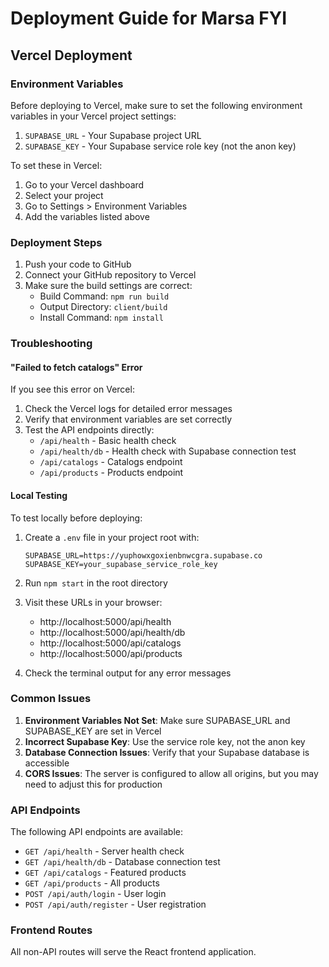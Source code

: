 # Deployment Guide for Marsa FYI

## Vercel Deployment

### Environment Variables

Before deploying to Vercel, make sure to set the following environment variables in your Vercel project settings:

1. `SUPABASE_URL` - Your Supabase project URL
2. `SUPABASE_KEY` - Your Supabase service role key (not the anon key)

To set these in Vercel:
1. Go to your Vercel dashboard
2. Select your project
3. Go to Settings > Environment Variables
4. Add the variables listed above

### Deployment Steps

1. Push your code to GitHub
2. Connect your GitHub repository to Vercel
3. Make sure the build settings are correct:
   - Build Command: `npm run build`
   - Output Directory: `client/build`
   - Install Command: `npm install`

### Troubleshooting

#### "Failed to fetch catalogs" Error

If you see this error on Vercel:

1. Check the Vercel logs for detailed error messages
2. Verify that environment variables are set correctly
3. Test the API endpoints directly:
   - `/api/health` - Basic health check
   - `/api/health/db` - Health check with Supabase connection test
   - `/api/catalogs` - Catalogs endpoint
   - `/api/products` - Products endpoint

#### Local Testing

To test locally before deploying:

1. Create a `.env` file in your project root with:
   ```
   SUPABASE_URL=https://yuphowxgoxienbnwcgra.supabase.co
   SUPABASE_KEY=your_supabase_service_role_key
   ```

2. Run `npm start` in the root directory

3. Visit these URLs in your browser:
   - http://localhost:5000/api/health
   - http://localhost:5000/api/health/db
   - http://localhost:5000/api/catalogs
   - http://localhost:5000/api/products

4. Check the terminal output for any error messages

### Common Issues

1. **Environment Variables Not Set**: Make sure SUPABASE_URL and SUPABASE_KEY are set in Vercel
2. **Incorrect Supabase Key**: Use the service role key, not the anon key
3. **Database Connection Issues**: Verify that your Supabase database is accessible
4. **CORS Issues**: The server is configured to allow all origins, but you may need to adjust this for production

### API Endpoints

The following API endpoints are available:

- `GET /api/health` - Server health check
- `GET /api/health/db` - Database connection test
- `GET /api/catalogs` - Featured products
- `GET /api/products` - All products
- `POST /api/auth/login` - User login
- `POST /api/auth/register` - User registration

### Frontend Routes

All non-API routes will serve the React frontend application.